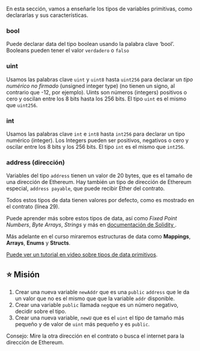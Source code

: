 En esta sección, vamos a enseñarle  los tipos de variables primitivas, como declararlas y sus características.

### bool

Puede declarar data del tipo boolean usando la palabra clave ‘bool’. Booleans pueden tener el valor `verdadero` o `falso`

### uint

Usamos las palabras clave `uint` y `uint8` hasta `uint256` para declarar un _tipo numérico no firmado_ (unsigned integer type) (no tienen un signo, al contrario que -12, por ejemplo). Uints son números (integers) positivos o cero y oscilan entre los 8 bits hasta los 256 bits. El tipo `uint` es el mismo que `uint256`.

### int

Usamos las palabras clave  `int` e `int8` hasta `int256` para declarar un tipo numérico (integer). Los  Integers pueden ser positivos, negativos o cero y oscilar entre los 8 bits y los 256 bits. El tipo `int` es el mismo que `int256`.

### address (dirección)

Variables del tipo `address` tienen un valor de 20 bytes, que es el tamaño de una dirección de Ethereum. Hay también un tipo de dirección de Ethereum especial, `address payable`, que puede recibir Ether del contrato.

Todos estos tipos de data tienen valores por defecto, como es mostrado en el contrato (línea 29).

Puede aprender más sobre estos tipos de data, así como _Fixed Point Numbers_, _Byte Arrays_, _Strings_ y más en <a href="https://docs.soliditylang.org/en/latest/types.html" target="_blank">documentación de Solidity </a>.

Más adelante en el curso miraremos estructuras de data como  **Mappings**, **Arrays**, **Enums** y **Structs**.

<a href="https://www.youtube.com/watch?v=8Tj-Th_S7NU" target="_blank">Puede ver un tutorial en video sobre tipos de data primitivos</a>.

## ⭐️ Misión

1. Crear una nueva variable `newAddr` que es una `public` `address` que le da un valor que no es el mismo que que la variable `addr` disponible.
2. Crear una variable `public` llamada `neg`que es un número negativo, decidir sobre el tipo.
3. Crear una nueva variable, `newU` que es el `uint` el tipo de tamaño más pequeño y de valor de `uint` más pequeño y es `public`.

Consejo: Mire la otra dirección en el contrato o busca el internet para la dirección de Ethereum.
